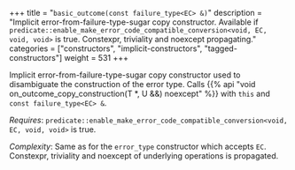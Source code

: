 +++
title = "`basic_outcome(const failure_type<EC> &)`"
description = "Implicit error-from-failure-type-sugar copy constructor. Available if `predicate::enable_make_error_code_compatible_conversion<void, EC, void, void>` is true. Constexpr, triviality and noexcept propagating."
categories = ["constructors", "implicit-constructors", "tagged-constructors"]
weight = 531
+++

Implicit error-from-failure-type-sugar copy constructor used to disambiguate the construction of the error type.
Calls {{% api "void on_outcome_copy_construction(T *, U &&) noexcept" %}} with `this` and `const failure_type<EC> &`.

*Requires*: `predicate::enable_make_error_code_compatible_conversion<void, EC, void, void>` is true.

*Complexity*: Same as for the `error_type` constructor which accepts `EC`. Constexpr, triviality and noexcept of underlying operations is propagated.